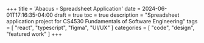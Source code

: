 +++
title = 'Abacus - Spreadsheet Application'
date = 2024-06-01T17:16:35-04:00
draft = true
toc = true
description = "Spreadsheet application project for CS4530 Fundamentals of Software Engineering"
tags = [
    "react",
    "typescript",
    "figma",
    "UI/UX"
]
categories = [
    "code",
    "design",
    "featured work"
]
+++

